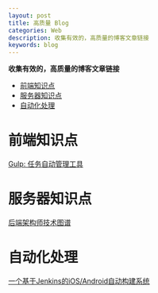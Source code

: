 ```yaml
---
layout: post
title: 高质量 Blog
categories: Web
description: 收集有效的，高质量的博客文章链接
keywords: blog
---
```


<!-- START doctoc generated TOC please keep comment here to allow auto update -->
<!-- DON'T EDIT THIS SECTION, INSTEAD RE-RUN doctoc TO UPDATE -->
**收集有效的，高质量的博客文章链接**

- [前端知识点](#%E5%89%8D%E7%AB%AF%E7%9F%A5%E8%AF%86%E7%82%B9)
- [服务器知识点](#%E6%9C%8D%E5%8A%A1%E5%99%A8%E7%9F%A5%E8%AF%86%E7%82%B9)
- [自动化处理](#%E8%87%AA%E5%8A%A8%E5%8C%96%E5%A4%84%E7%90%86)

<!-- END doctoc generated TOC please keep comment here to allow auto update -->

# 前端知识点

[Gulp: 任务自动管理工具](http://javascript.ruanyifeng.com/tool/gulp.html#)

# 服务器知识点
[后端架构师技术图谱](https://github.com/xingshaocheng/architect-awesome)

# 自动化处理
[ 一个基于Jenkins的iOS/Android自动构建系统](https://github.com/whihail/AutoArchive)